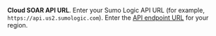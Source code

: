 **Cloud SOAR API URL**. Enter your Sumo Logic API URL (for example, `https://api.us2.sumologic.com`). Enter the [API endpoint URL](/docs/api/about-apis/getting-started/#sumo-logic-endpoints-by-deployment-and-firewall-security) for your region.
